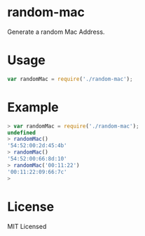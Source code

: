 random-mac
==========

Generate a random Mac Address.

Usage
=====

``` js
var randomMac = require('./random-mac');
```

Example
=======

``` js
> var randomMac = require('./random-mac');
undefined
> randomMac()
'54:52:00:2d:45:4b'
> randomMac()
'54:52:00:66:8d:10'
> randomMac('00:11:22')
'00:11:22:09:66:7c'
>
```

License
=======

MIT Licensed
